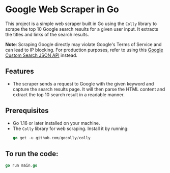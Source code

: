 # Google Web Scraper in Go

This project is a simple web scraper built in Go using the `Colly` library to scrape the top 10 Google search results for a given user input. It extracts the titles and links of the search results.

**Note**: Scraping Google directly may violate Google's Terms of Service and can lead to IP blocking. For production purposes, refer to using this [Google Custom Search JSON API](https://developers.google.com/custom-search/v1/introduction) instead.

## Features
- The scraper sends a request to Google with the given keyword and capture the
search results page. It will then parse the HTML content and extract the top 10 search
result in a readable manner.

## Prerequisites

- Go 1.16 or later installed on your machine.
- The `Colly` library for web scraping. Install it by running:
  ```go
  go get -u github.com/gocolly/colly

## To run the code:
```go
go run main.go
